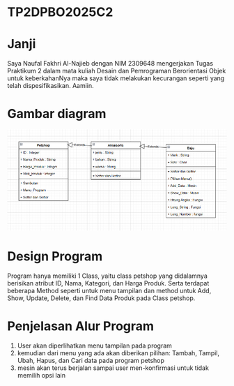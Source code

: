 # TP2DPBO2025C2

# Janji
Saya Naufal Fakhri Al-Najieb dengan NIM 2309648 mengerjakan Tugas Praktikum 2
dalam mata kuliah Desain dan Pemrograman Berorientasi Objek untuk keberkahanNya 
maka saya tidak melakukan kecurangan seperti yang telah dispesifikasikan. Aamiin.

# Gambar diagram
![Gambar_Diagram](Diagram.png)

# Design Program
Program hanya memiliki 1 Class, yaitu class petshop yang didalamnya berisikan atribut ID, Nama,
Kategori, dan Harga Produk. Serta terdapat beberapa Method seperti untuk menu tampilan dan
method untuk Add, Show, Update, Delete, dan Find Data Produk pada Class petshop.

# Penjelasan Alur Program
1. User akan diperlihatkan menu tampilan pada program
2. kemudian dari menu yang ada akan diberikan pilihan:
   Tambah, Tampil, Ubah, Hapus, dan Cari data pada program petshop
3. mesin akan terus berjalan sampai user men-konfirmasi untuk tidak memilih opsi lain
